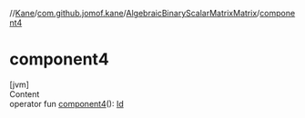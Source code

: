 //[Kane](../../index.md)/[com.github.jomof.kane](../index.md)/[AlgebraicBinaryScalarMatrixMatrix](index.md)/[component4](component4.md)



# component4  
[jvm]  
Content  
operator fun [component4](component4.md)(): [Id](../../com.github.jomof.kane.impl/index.md#%5Bcom.github.jomof.kane.impl%2FId%2F%2F%2FPointingToDeclaration%2F%5D%2FClasslikes%2F-1537345690)  



